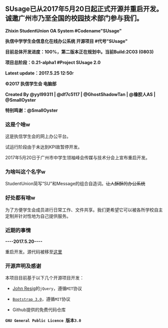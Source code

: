 ## SUsage已从2017年5月20日起正式开源并重启开发。诚邀广州市乃至全国的校园技术部门参与我们。

**Zhixin StudentUnion OA System #Codename"SUsage"**

**执信中学学生会信息化在线办公系统 开源项目 #代号"SUsage"**

**目前总体开发进度：100%，第二版本正在规划中。当前Build:2C03 (0803)**

**项目总阶段：0.21-alpha1 #Project SUsage 2.0**

**Latest update：2017.5.25 12:50**r

**©2017 执信学生会 电脑部**


**Created By @yyl99311 | @df7c5117 | @GhostShadowTan | @橡胶人AS | @SmallOyster**


**特别鸣谢：@SmallOyster**


### 这是个啥w

  这是执信学生会的网上办公平台。

  试运行阶段由于未达到KPI故暂停开发。

  2017年5月20日于广州市中学生领袖峰会传媒与技术分会上宣布重启开发。


### 为啥叫这个名字w

  StudentUnion简写“SU”和Message的组合自造词。<s>让人酥酥的办公系统</s>


### 好处都有啥w

  为了方便学生会成员进行日常工作、文件共享。我们更希望它可以被各所学校自主定制并针对性地为自己提供服务。


### 近期的事情

  **----2017.5.20----**

  重启开发。源代码被移至[这里](https://github.com/zhxsu/SUsage/tree/SUsage1.0r)


### 开源声明及感谢

  本项目目前基于以下几个开源项目开发：

* <a href="https://jquery.org/" target="_blank">John Resig</a>的`jQuery`，遵循`MIT`协议

* <a href="http://www.bootcss.com" target="_blank">`Bootstrap 3.0`</a>，遵循`MIT`协议

* Github提供的免费代码仓库


**`GNU General Public Licence `版本`3.0`**
